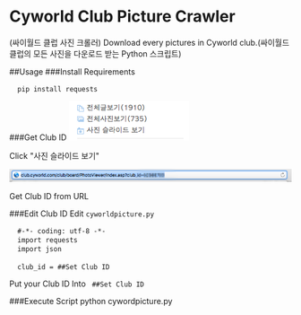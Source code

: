 # Cyworld Club Picture Crawler
(싸이월드 클럽 사진 크롤러)
Download every pictures in Cyworld club.(싸이월드 클럽의 모든 사진을 다운로드 받는 Python 스크립트)


##Usage
###Install Requirements
```
  pip install requests
```

###Get Club ID
![사진 슬라이드](./imgs/img1.png) 

Click "사진 슬라이드 보기"

![Club ID](./imgs/img2.png) 

Get Club ID from URL



###Edit Club ID
Edit ```cyworldpicture.py```
```
  #-*- coding: utf-8 -*-
  import requests
  import json
  
  club_id = ##Set Club ID
```
Put your Club ID Into ``` ##Set Club ID```


###Execute Script
  python cywordpicture.py

